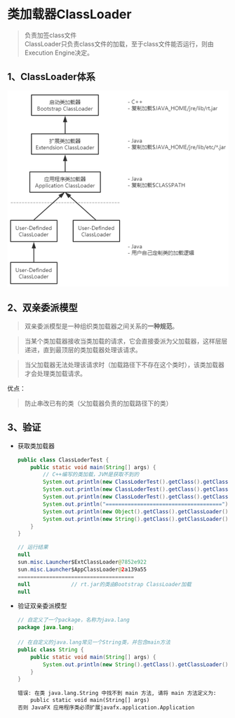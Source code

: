 # 类加载器ClassLoader
> 负责加签class文件<br>
> ClassLoader只负责class文件的加载，至于class文件能否运行，则由Execution Engine决定。

## 1、ClassLoader体系
<div style="text-align:center">

![](../etc/ClassLoader.png)
</div>

## 2、双亲委派模型
> 双亲委派模型是一种组织类加载器之间关系的<b>一种规范</b>。

> 当某个类加载器接收当类加载的请求，它会直接委派为父加载器，这样层层递进，直到最顶层的类加载器处理该请求。

> 当父加载器无法处理该请求时（加载路径下不存在这个类时），该类加载器才会处理类加载请求。

优点：
> 防止串改已有的类（父加载器负责的加载路径下的类）

## 3、验证
- 获取类加载器
    ``` java
    public class ClassLoderTest {
        public static void main(String[] args) {
            // C++编写的类加载，JVM是获取不到的
            System.out.println(new ClassLoderTest().getClass().getClassLoader().getParent().getParent());
            System.out.println(new ClassLoderTest().getClass().getClassLoader().getParent());
            System.out.println(new ClassLoderTest().getClass().getClassLoader());
            System.out.println("=====================================");
            System.out.println(new Object().getClass().getClassLoader());
            System.out.println(new String().getClass().getClassLoader());
        }
    }
    ```
    ``` java
    // 运行结果
    null
    sun.misc.Launcher$ExtClassLoader@7852e922
    sun.misc.Launcher$AppClassLoader@2a139a55
    =====================================
    null             // rt.jar的类由Bootstrap ClassLoader加载
    null
    ```

- 验证双亲委派模型
    ``` java
    // 自定义了一个package，名称为java.lang
    package java.lang;

    // 在自定义的java.lang常见一个String类，并包含main方法
    public class String {
        public static void main(String[] args) {
            System.out.println(new String().getClass().getClassLoader());
        }
    }
    ```
    ``` log
    错误: 在类 java.lang.String 中找不到 main 方法, 请将 main 方法定义为:
        public static void main(String[] args)
    否则 JavaFX 应用程序类必须扩展javafx.application.Application
    ```